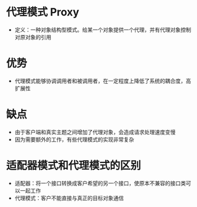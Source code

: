 # 代理模式 Proxy
- 定义：一种对象结构型模式。给某一个对象提供一个代理，并有代理对象控制对原对象的引用

# 优势
- 代理模式能够协调调用者和被调用者，在一定程度上降低了系统的耦合度，高扩展性

# 缺点
- 由于客户端和真实主题之间增加了代理对象，会造成请求处理速度变慢
- 因为需要额外的工作，有些代理模式的实现非常复杂

# 适配器模式和代理模式的区别
- 适配器：将一个接口转换成客户希望的另一个接口，使原本不兼容的接口类可以一起工作
- 代理模式：客户不能直接与真正的目标对象通信